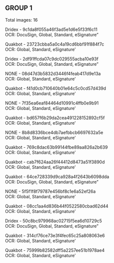 ## GROUP 1
Total images: 16  

Dridex - 9c1da8f055a46f3ad5e1d6e5f33f6c11  
OCR: DocuSign, Global, Standard, eSignature”  

Quakbot - 23723cbba5a0c4a19cd6bbf91f884f7c  
OCR: Global, Standard, eSignature’  

Dridex - 2df91ffcda07c9dc029555acba10e93f  
OCR: DocuSign, Global, Standard, eSignature”  

NONE - 08d47d3b5832d3446f4feab417d9e13a  
OCR: Global, Standard, eSignature’  

Quakbot - f41d0cb710640b01e64c5c0cd57d439d  
OCR: Global, Standard, eSignature’  

NONE - 7f35ea6eaf84464d10991c4ffb0e9b91  
OCR: Global, Standard, eSignature’  

Quakbot - bd657f6b29da2cea491228152892cf5f  
OCR: Global, Standard, eSignature’  

NONE - 8b8d8336bce4db7aefbbcb6697632a5e  
OCR: Global, Standard, eSignature’  

Quakbot - 769c8dac63b99144fbe89aa826a2b639  
OCR: Global, Standard, eSignature’  

Quakbot - cab7f624aa26f44412d8473a51f3890d  
OCR: Global, Standard, eSignature’  

Quakbot - 64ce728339d9ca928a4f2643b6098dda  
OCR: DocuSign, Global, Standard, eSignature”  

NONE - 5f5f1f8f79787e456bf8c1e6a52ef26a  
OCR: Global, Standard, eSignature’  

Quakbot - 08cc1aa4d836b44f0522580cbad62d44  
OCR: Global, Standard, eSignature’  

Dridex - 50c8bc979968ac02715f5ea6d10729c5  
OCR: DocuSign, Global, Standard, eSignature”  

Quakbot - 314cf76ce73e3f4fec65c25a808063e6  
OCR: Global, Standard, eSignature’  

Quakbot - 75999b82582dff5a2257ee51b1978ae4  
OCR: Global, Standard, eSignature’  

